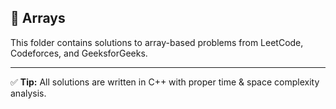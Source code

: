 ## 📁 Arrays

This folder contains solutions to array-based problems from LeetCode, Codeforces, and GeeksforGeeks.



---

✅ **Tip:** All solutions are written in C++ with proper time & space complexity analysis.


